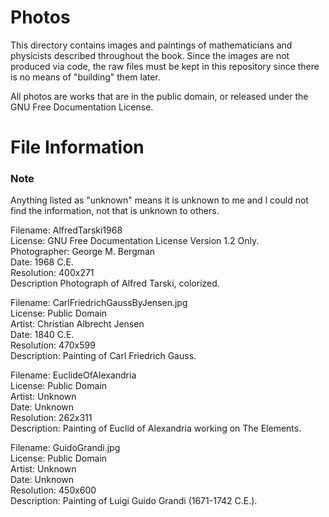 # Photos
This directory contains images and paintings of mathematicians and physicists
described throughout the book. Since the images are not produced via code, the
raw files must be kept in this repository since there is no means of "building"
them later.

All photos are works that are in the public domain, or released under the GNU
Free Documentation License.

# File Information
### Note
Anything listed as "unknown" means it is unknown to me and I
could not find the information, not that is unknown to others.

   Filename: AlfredTarski1968  
   License: GNU Free Documentation License Version 1.2 Only.  
   Photographer: George M. Bergman  
   Date: 1968 C.E.  
   Resolution: 400x271  
   Description Photograph of Alfred Tarski, colorized.  

   Filename: CarlFriedrichGaussByJensen.jpg  
   License: Public Domain  
   Artist: Christian Albrecht Jensen  
   Date: 1840 C.E.  
   Resolution: 470x599  
   Description: Painting of Carl Friedrich Gauss.  

   Filename: EuclideOfAlexandria  
   License: Public Domain  
   Artist: Unknown  
   Date: Unknown  
   Resolution: 262x311  
   Description: Painting of Euclid of Alexandria working on The Elements.  

   Filename: GuidoGrandi.jpg  
   License: Public Domain  
   Artist: Unknown  
   Date: Unknown  
   Resolution: 450x600  
   Description: Painting of Luigi Guido Grandi (1671-1742 C.E.).  
